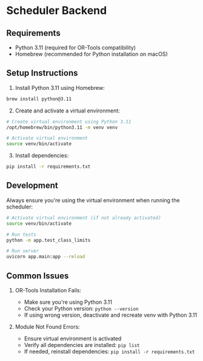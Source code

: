 # Scheduler Backend

## Requirements

- Python 3.11 (required for OR-Tools compatibility)
- Homebrew (recommended for Python installation on macOS)

## Setup Instructions

1. Install Python 3.11 using Homebrew:
```bash
brew install python@3.11
```

2. Create and activate a virtual environment:
```bash
# Create virtual environment using Python 3.11
/opt/homebrew/bin/python3.11 -m venv venv

# Activate virtual environment
source venv/bin/activate
```

3. Install dependencies:
```bash
pip install -r requirements.txt
```

## Development

Always ensure you're using the virtual environment when running the scheduler:

```bash
# Activate virtual environment (if not already activated)
source venv/bin/activate

# Run tests
python -m app.test_class_limits

# Run server
uvicorn app.main:app --reload
```

## Common Issues

1. OR-Tools Installation Fails:
   - Make sure you're using Python 3.11
   - Check your Python version: `python --version`
   - If using wrong version, deactivate and recreate venv with Python 3.11

2. Module Not Found Errors:
   - Ensure virtual environment is activated
   - Verify all dependencies are installed: `pip list`
   - If needed, reinstall dependencies: `pip install -r requirements.txt`
